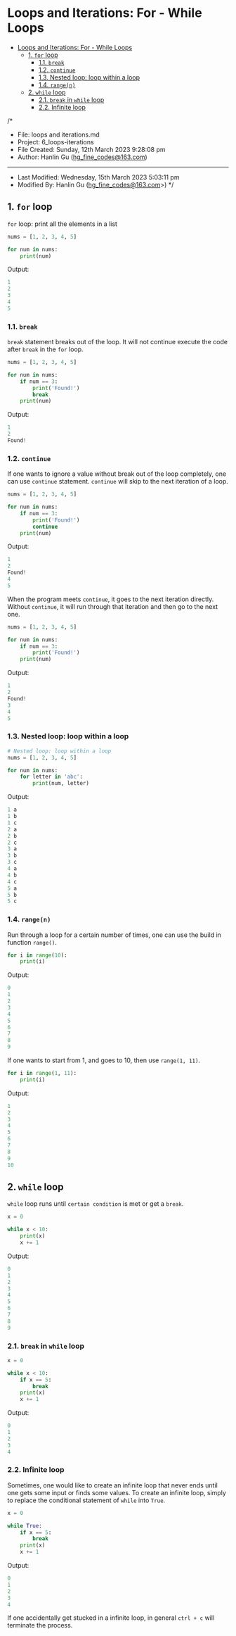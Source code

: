 # Loops and Iterations: For - While Loops

<!-- TOC -->

- [Loops and Iterations: For - While Loops](#loops-and-iterations-for---while-loops)
  - [1. `for` loop](#1-for-loop)
    - [1.1. `break`](#11-break)
    - [1.2. `continue`](#12-continue)
    - [1.3. Nested loop: loop within a loop](#13-nested-loop-loop-within-a-loop)
    - [1.4. `range(n)`](#14-rangen)
  - [2. `while` loop](#2-while-loop)
    - [2.1. `break` in `while` loop](#21-break-in-while-loop)
    - [2.2. Infinite loop](#22-infinite-loop)

<!-- /TOC -->

/*

- File: loops and iterations.md
- Project: 6_loops-iterations
- File Created: Sunday, 12th March 2023 9:28:08 pm
- Author: Hanlin Gu (hg_fine_codes@163.com)

- -----

- Last Modified: Wednesday, 15th March 2023 5:03:11 pm
- Modified By: Hanlin Gu (hg_fine_codes@163.com>)
 */

<div style="page-break-after:always"></div>

## 1. `for` loop

`for` loop: print all the elements in a list

```python
nums = [1, 2, 3, 4, 5]

for num in nums:
    print(num)
```

Output:

```python
1
2
3
4
5
```

### 1.1. `break`

`break` statement breaks out of the loop. It will not continue execute the code after `break` in the `for` loop.

```python
nums = [1, 2, 3, 4, 5]

for num in nums:
    if num == 3:
        print('Found!')
        break
    print(num)
```

Output:

```python
1
2
Found!
```

### 1.2. `continue`

If one wants to ignore a value without break out of the loop completely, one can use `continue` statement. `continue` will skip to the next iteration of a loop.

```python
nums = [1, 2, 3, 4, 5]

for num in nums:
    if num == 3:
        print('Found!')
        continue
    print(num)
```

Output:

```python
1
2
Found!
4
5
```

When the program meets `continue`, it goes to the next iteration directly. Without `continue`, it will run through that iteration and then go to the next one.

```python
nums = [1, 2, 3, 4, 5]

for num in nums:
    if num == 3:
        print('Found!')
    print(num)
```

Output:

```python
1
2
Found!
3
4
5
```

### 1.3. Nested loop: loop within a loop

```python
# Nested loop: loop within a loop
nums = [1, 2, 3, 4, 5]

for num in nums:
    for letter in 'abc':
        print(num, letter)
```

Output:

```python
1 a
1 b
1 c
2 a
2 b
2 c
3 a
3 b
3 c
4 a
4 b
4 c
5 a
5 b
5 c
```

### 1.4. `range(n)`

Run through a loop for a certain number of times, one can use the build in function `range()`.

```python
for i in range(10):
    print(i)
```

Output:

```python
0
1
2
3
4
5
6
7
8
9
```

If one wants to start from 1, and goes to 10, then use `range(1, 11)`.

```python
for i in range(1, 11):
    print(i)
```

Output:

```python
1
2
3
4
5
6
7
8
9
10
```

## 2. `while` loop

`while` loop runs until `certain condition` is met or get a `break`.

```python
x = 0

while x < 10:
    print(x)
    x += 1
```

Output:

```python
0
1
2
3
4
5
6
7
8
9
```

### 2.1. `break` in `while` loop

```python
x = 0

while x < 10:
    if x == 5:
        break
    print(x)
    x += 1
```

Output:

```python
0
1
2
3
4
```

### 2.2. Infinite loop

Sometimes, one would like to create an infinite loop that never ends until one gets some input or finds some values. To create an infinite loop, simply to replace the conditional statement of `while` into `True`.

```python
x = 0

while True:
    if x == 5:
        break
    print(x)
    x += 1
```

Output:

```python
0
1
2
3
4
```

If one accidentally get stucked in a infinite loop, in general `ctrl + c` will terminate the process.
